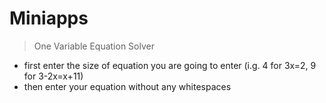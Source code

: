 # Miniapps

> One Variable Equation Solver
- first enter the size of equation you are going to enter (i.g. 4 for 3x=2, 9 for 3-2x=x+11)
- then enter your equation without any whitespaces
